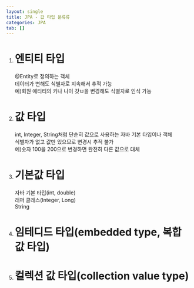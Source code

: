 ```yaml
---
layout: single
title: JPA - 값 타입 분류류
categories: JPA
tab: []
---
```


1. # 엔티티 타입
   @Entity로 정의하는 객체   
   데이터가 변해도 식별자로 지속해서 추적 가능   
   예)회원 에티티의 키나 나이 갓ㅂ을 변경해도 식별자로 인식 가능   

1. # 값 타입
   int, Integer, String처럼 단순히 값으로 사용하는 자바 기본 타입이나 객체   
   식별자가 없고 값만 있으므로 변경시 추적 불가   
   예)숫자 100을 200으로 변경하면 완전히 다른 값으로 대체   

1. # 기본값 타입
   자바 기본 타입(int, double)   
   래퍼 클래스(Integer, Long)   
   String

1. # 임테디드 타입(embedded type, 복합 값 타입)

1. # 컬렉션 값 타입(collection value type)
